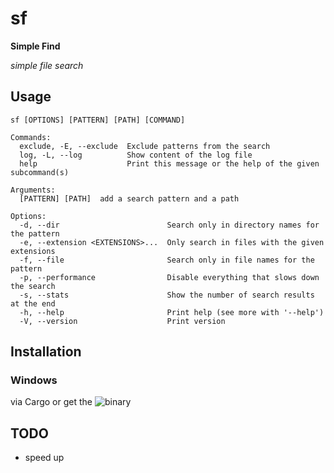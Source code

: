 # sf

__Simple Find__

*simple file search*

	
## Usage

```
sf [OPTIONS] [PATTERN] [PATH] [COMMAND]

Commands:
  exclude, -E, --exclude  Exclude patterns from the search
  log, -L, --log          Show content of the log file
  help                    Print this message or the help of the given subcommand(s)

Arguments:
  [PATTERN] [PATH]  add a search pattern and a path

Options:
  -d, --dir                        Search only in directory names for the pattern
  -e, --extension <EXTENSIONS>...  Only search in files with the given extensions
  -f, --file                       Search only in file names for the pattern
  -p, --performance                Disable everything that slows down the search
  -s, --stats                      Show the number of search results at the end
  -h, --help                       Print help (see more with '--help')
  -V, --version                    Print version
```

## Installation

### Windows

via Cargo or get the ![binary](https://github.com/Phydon/sf/releases)

## TODO

- speed up
